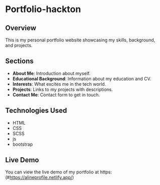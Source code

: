 # Portfolio-hackton

## Overview

This is my personal portfolio website showcasing my skills, background, and projects.

## Sections

- **About Me**: Introduction about myself.
- **Educational Background**: Information about my education and CV.
- **Interests**: What excites me in the tech world.
- **Projects**: Links to my projects with descriptions.
- **Contact Me**: Contact form to get in touch.

## Technologies Used

- HTML
- CSS
- SCSS
- js
- bootstrap

## Live Demo

You can view the live demo of my portfolio at https: (#https://alineprofile.netlify.app/)


